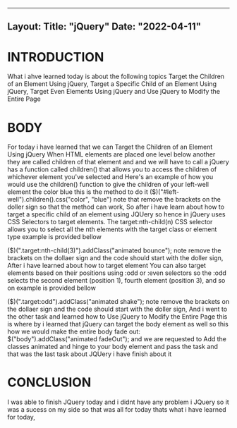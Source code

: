 
---
Layout:
Title: "jQuery"
Date: "2022-04-11"
---

# INTRODUCTION

What i ahve learned today is about the following topics Target the Children of an Element Using jQuery,
Target a Specific Child of an Element Using jQuery,
Target Even Elements Using jQuery and
Use jQuery to Modify the Entire Page

# BODY

For today i have learned that we can Target the Children of an Element Using jQuery
When HTML elements are placed one level below another they are called children of that element and and we will have to call a jQuery has a function called children() that allows you to access the children of whichever element you've selected and Here's an example of how you would use the children() function to give the children of your left-well element the color blue this is the method to do it
($)("#left-well").children().css("color", "blue") note that remove the brackets on the doller sign so that the method can work, So after i have learn about how to target a specific child of an element using JQUery so hence in jQuery uses CSS Selectors to target elements. The target:nth-child(n) CSS selector allows you to select all the nth elements with the target class or element type example is provided bellow

($)(".target:nth-child(3)").addClass("animated bounce");
note remove the brackets on the dollaer sign and the code should start with the doller sign, After i have learned about how to target element You can also target elements based on their positions using :odd or :even selectors so the :odd selects the second element (position 1), fourth element (position 3), and so on example is provided bellow

($)(".target:odd").addClass("animated shake");
note remove the brackets on the dollaer sign and the code should start with the doller sign, And i went to the other task and learned how to Use jQuery to Modify the Entire Page this is where by i learned that jQuery can target the body element as well so this how we would make the entire body fade out: $("body").addClass("animated fadeOut"); and we are requested to Add the classes animated and hinge to your body element and pass the task and that was the last task about JQUery i have finish about it

# CONCLUSION

I was able to finish JQuery today and i didnt have any problem i JQuery so it was a sucess on my side so that was all for today thats what i have learned for today,